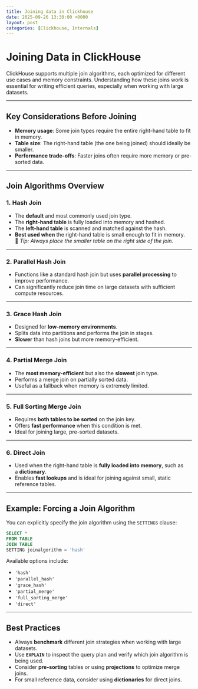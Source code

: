 ```yaml
---
title: Joining data in Clickhouse
date: 2025-09-26 13:30:00 +0000
layout: post
categories: [Clickhouse, Internals]
---
```


# Joining Data in ClickHouse

ClickHouse supports multiple join algorithms, each optimized for different use cases and memory constraints. Understanding how these joins work is essential for writing efficient queries, especially when working with large datasets.

* * *

## Key Considerations Before Joining

*   **Memory usage**: Some join types require the entire right-hand table to fit in memory.
*   **Table size**: The right-hand table (the one being joined) should ideally be smaller.
*   **Performance trade-offs**: Faster joins often require more memory or pre-sorted data.

* * *

## Join Algorithms Overview

### 1. **Hash Join**

*   The **default** and most commonly used join type.
*   The **right-hand table** is fully loaded into memory and hashed.
*   The **left-hand table** is scanned and matched against the hash.
*   **Best used when** the right-hand table is small enough to fit in memory.
🧠 _Tip: Always place the smaller table on the right side of the join._

* * *

### 2. **Parallel Hash Join**

*   Functions like a standard hash join but uses **parallel processing** to improve performance.
*   Can significantly reduce join time on large datasets with sufficient compute resources.

* * *

### 3. **Grace Hash Join**

*   Designed for **low-memory environments**.
*   Splits data into partitions and performs the join in stages.
*   **Slower** than hash joins but more memory-efficient.

* * *

### 4. **Partial Merge Join**

*   The **most memory-efficient** but also the **slowest** join type.
*   Performs a merge join on partially sorted data.
*   Useful as a fallback when memory is extremely limited.

* * *

### 5. **Full Sorting Merge Join**

*   Requires **both tables to be sorted** on the join key.
*   Offers **fast performance** when this condition is met.
*   Ideal for joining large, pre-sorted datasets.

* * *

### 6. **Direct Join**

*   Used when the right-hand table is **fully loaded into memory**, such as a **dictionary**.
*   Enables **fast lookups** and is ideal for joining against small, static reference tables.

* * *

## Example: Forcing a Join Algorithm

You can explicitly specify the join algorithm using the `SETTINGS` clause:

```sql
SELECT *
FROM TABLE 
JOIN TABLE
SETTING joinalgorithm = 'hash'
```

Available options include:
*   `'hash'`
*   `'parallel_hash'`
*   `'grace_hash'`
*   `'partial_merge'`
*   `'full_sorting_merge'`
*   `'direct'`

* * *

## Best Practices

*   Always **benchmark** different join strategies when working with large datasets.
*   Use **`EXPLAIN`** to inspect the query plan and verify which join algorithm is being used.
*   Consider **pre-sorting** tables or using **projections** to optimize merge joins.
*   For small reference data, consider using **dictionaries** for direct joins.